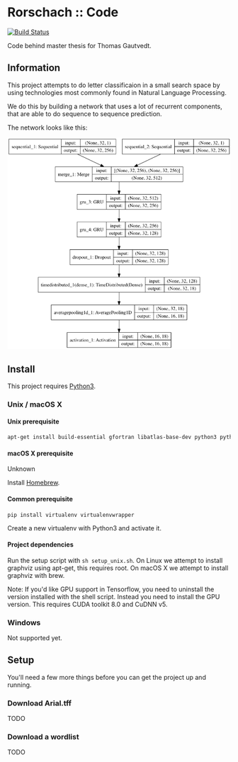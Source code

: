 # Rorschach :: Code

[![Build Status](https://travis-ci.com/OptimusCrime/master-thesis-code.svg?token=JmzjtQYirFw9etqSW57N&branch=master)](https://travis-ci.com/OptimusCrime/master-thesis-code)

Code behind master thesis for Thomas Gautvedt.

## Information

This project attempts to do letter classificaion in a small search space by using technologies most commonly found in Natural Language Processing.

We do this by building a network that uses a lot of recurrent components, that are able to do sequence to sequence prediction.

The network looks like this:

![Model network](docs/model_network.png)

## Install

This project requires [Python3](https://www.python.org).

### Unix / macOS X

#### Unix prerequisite

```bash
apt-get install build-essential gfortran libatlas-base-dev python3 python3-dev
```

#### macOS X prerequisite

Unknown

Install [Homebrew](http://brew.sh).

#### Common prerequisite

```bash
pip install virtualenv virtualenvwrapper
```

Create a new virtualenv with Python3 and activate it.

#### Project dependencies

Run the setup script with `sh setup_unix.sh`. On Linux we attempt to install graphviz using apt-get, this requires root. On macOS X we attempt to install graphviz with brew.

Note: If you'd like GPU support in Tensorflow, you need to uninstall the version installed with the shell script. Instead you need to install the GPU version. This requires CUDA toolkit 8.0 and CuDNN v5.

### Windows

Not supported yet.

## Setup

You'll need a few more things before you can get the project up and running.

### Download Arial.tff

TODO

### Download a wordlist

TODO
